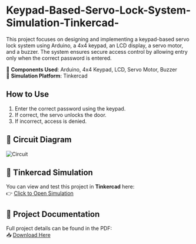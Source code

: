 # Keypad-Based-Servo-Lock-System-Simulation-Tinkercad-
This project focuses on designing and implementing a keypad-based servo lock system using Arduino, a 4x4 keypad, an LCD display, a servo motor, and a buzzer. The system ensures secure access control by allowing entry only when the correct password is entered.

🔹 **Components Used**: Arduino, 4x4 Keypad, LCD, Servo Motor, Buzzer  
🔹 **Simulation Platform**: Tinkercad  

## How to Use
1. Enter the correct password using the keypad.
2. If correct, the servo unlocks the door.
3. If incorrect, access is denied.

## 🔧 Circuit Diagram  
![Circuit](![image](https://github.com/user-attachments/assets/21a427a7-a18d-434b-9ab7-d2dde12a0703))

## 🔗 Tinkercad Simulation  
You can view and test this project in **Tinkercad** here:  
👉 [Click to Open Simulation](https://www.tinkercad.com/things/42jR8zw3rga-door-lock)

## 📄 Project Documentation  
Full project details can be found in the PDF:  
📥 [Download Here](file:///D:/IoT/Personal%20Projects/Door%20Lock%20(Tinkercad)/REGINA%20D%20-%20PROJECT%202(%20KEYPAD-BASED%20SERVO%20LOCK%20SYSTEM%20SIMULATION%20IN%20TINKERCAD).pdf)








